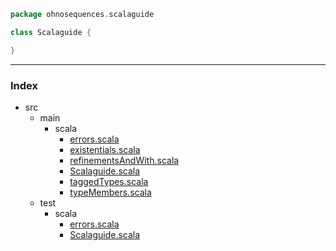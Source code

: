 
```scala
package ohnosequences.scalaguide

class Scalaguide {

}

```


------

### Index

+ src
  + main
    + scala
      + [errors.scala][main/scala/errors.scala]
      + [existentials.scala][main/scala/existentials.scala]
      + [refinementsAndWith.scala][main/scala/refinementsAndWith.scala]
      + [Scalaguide.scala][main/scala/Scalaguide.scala]
      + [taggedTypes.scala][main/scala/taggedTypes.scala]
      + [typeMembers.scala][main/scala/typeMembers.scala]
  + test
    + scala
      + [errors.scala][test/scala/errors.scala]
      + [Scalaguide.scala][test/scala/Scalaguide.scala]

[main/scala/errors.scala]: errors.scala.md
[main/scala/existentials.scala]: existentials.scala.md
[main/scala/refinementsAndWith.scala]: refinementsAndWith.scala.md
[main/scala/Scalaguide.scala]: Scalaguide.scala.md
[main/scala/taggedTypes.scala]: taggedTypes.scala.md
[main/scala/typeMembers.scala]: typeMembers.scala.md
[test/scala/errors.scala]: ../../test/scala/errors.scala.md
[test/scala/Scalaguide.scala]: ../../test/scala/Scalaguide.scala.md